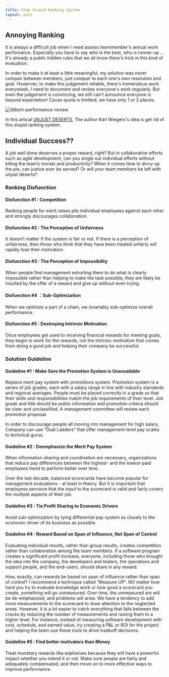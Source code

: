 ```yaml
---
title: Stop Stupid Ranking System
layout: post
---
```


## Annoying Ranking 

It is always a difficult job when I need assess teammember's annual work perfomance. Especially you have to say who is the best, who is runner-up ... It's already a public hidden rules that we all know there's trick in this kind of evaluation. 

In order to make it at least a little meaningful, my solution was never compair between members, just compair to each one's own resolution and goal. Howerver, to make this judgement reliable, there's tremendous work everyweek, I need to document and review everyone's work regularly. But even the judgement is convincing, we still can't announce everyone is beyond expectation! Cause quota is limitted, we have only 1 or 2 places.

![dilbert-performance-review](http://villim.github.io/img/2017/dilbert-performance-review.gif)

In this artical [UNJUST DESERTS](http://www.poppendieck.com/pdfs/Compensation.pdf), The author Karl Wiegers's idea is get rid of this stupid ranking system. 



## Individual Success??

A job well done deserves a proper reward, right? But in collaborative efforts such as agile development, can you single out individual efforts without killing the team’s morale and productivity? When it comes time to divvy up the pie, can justice ever be served? Or will your team members be left with unjust deserts?

### Ranking Disfunction

#### Disfunction #1 : Competition

Ranking people for merit raises pits individual employees against each other and strongly discourages collaboration.

#### Disfunction #2 : The Perception of Unfairness

It doesn’t matter if the system is fair or not. If there is a perception of unfairness, then those who think that they have been treated unfairly will rapidly lose their motivation.

#### Disfunction #3 : The Perception of Impossibility

When people find management exhorting them to do what is clearly impossible rather than helping to make the task possible, they are likely be insulted by the offer of a reward and give up without even trying.

#### Disfunction #4 ：Sub-Optimization

When we optimize a part of a chain, we invariably sub-optimize overall performance.

#### Disfunction #5 : Destroying Intrinsic Motivation

Once employees get used to receiving financial rewards for  meeting goals, they begin to work for the rewards, not the intrinsic motivation that comes from doing a good job and helping their company be successful.

### Solution Guideline

#### Guideline #1 : Make Sure the Promotion System is Unassailable

Replace merit pay system with promotions system.  Promotion system is a series of job grades, each with a salary range in line with industry standards and regional averages. People must be placed correctly in  a grade so that their skills and responsibilities match the job requirements of their level. Job grade and title should be public information and promotion criteria should be clear and unclassified. A management committee will review each promotion proposal. 

In order to discourage people all moving into management for high salary. Company can use “Dual Ladders” that offer management-level pay scales to technical gurus.

#### Guideline #2 : Deemphasize the Merit Pay System

When information sharing and coordination are necessary, organizations that reduce pay differences between the highest- and the lowest-paid employees trend to perform better over time.

Over the last decade, balanced scorecards have become popular for management evaluations -  at least in theory. But It is important that employees perceive that the input to the scorecard is valid and fairly covers the multiple aspects of their job.

#### Guideline #3 : Tie Profit Sharing to Economic Drivers

Avoid sub-optimization by tying differential pay system as closely to the economic driver of its business as possible.

#### Guideline #4 : Reward Based on Span of Influence, Not Span of Control

Evaluating individual results, rather than group results, creates competition rather than collaboration among the team members.
If a software program creates a significant profit increase, everyone, including those who brought the idea into the company, the developers and testers, the operations and support people, and the end-users, should share in any reward.

How, exactly, can rewards be based on span of influence rather than span of control? I recommend a technique called “Measure UP”. NO matter how hard you try to evaluate knowledge work or how good a scorecard you create, something will go unmeasured. Over time, the unmeasured are will be de-emphasized, and problems will arise. We have a tendency to add more measurements to the scorecard to draw attention to the neglected areas.
However, it is a lot easier to catch everything that falls between the cracks by reducing the number of measurements and raising them to a higher level. For instance, instead of measuring software development with cost, schedule, and earned value, try creating a P&L or ROI for the project and helping the team use these tools to drive tradeoff decisions.

#### Guideline #5 : Find better motivators than Money 

Treat monetary rewards like explosives because they will have a powerful impact whether you intend it or not.
Make sure people are fairly and adequately compensated, and then move on to more effective ways to improve performance. 